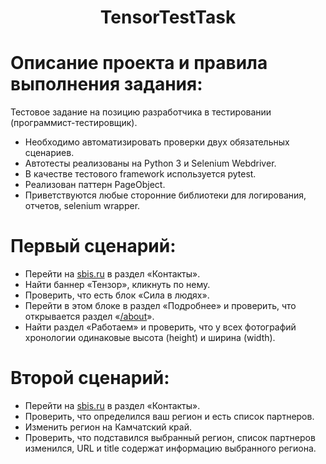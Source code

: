 <div id="header" align="center">
  <h1>TensorTestTask</h1>
</div>

# Описание проекта и правила выполнения задания:
Тестовое задание на позицию разработчика в тестировании (программист-тестировщик).

- Необходимо автоматизировать проверки двух обязательных сценариев.
- Автотесты реализованы на Python 3 и Selenium Webdriver.
- В качестве тестового framework используется pytest.
- Реализован паттерн PageObject.
- Приветствуются любые сторонние библиотеки для логирования, отчетов, selenium
wrapper.

# Первый сценарий:
- Перейти на [sbis.ru](https://tensor.ru/) в раздел «Контакты».
- Найти баннер «Тензор», кликнуть по нему.
- Проверить, что есть блок «Сила в людях».
- Перейти в этом блоке в раздел «Подробнее» и проверить, что открывается раздел «[/about](https://tensor.ru/about)».
- Найти раздел «Работаем» и проверить, что у всех фотографий хронологии одинаковые высота (height) и ширина (width).

# Второй сценарий:
- Перейти на [sbis.ru](https://tensor.ru/) в раздел «Контакты».
- Проверить, что определился ваш регион и есть
список партнеров.
- Изменить регион на Камчатский край.
- Проверить, что подставился выбранный регион, список партнеров изменился, URL и title содержат информацию выбранного региона.
